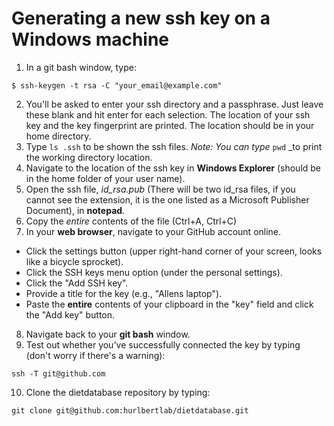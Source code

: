 # Generating a new ssh key on a Windows machine

1. In a git bash window, type:

 ```
 $ ssh-keygen -t rsa -C "your_email@example.com"
 ```

2. You'll be asked to enter your ssh directory and a passphrase. Just leave these blank and hit enter for each selection. The location of your ssh key and the key fingerprint are printed. The location should be in your home directory.
3. Type `ls .ssh` to be shown the ssh files. _Note: You can type_ `pwd` _to print the working directory location.
4. Navigate to the location of the ssh key in **Windows Explorer** (should be in the home folder of your user name).
5. Open the ssh file, *id_rsa.pub* (There will be two id_rsa files, if you cannot see the extension, it is the one listed as a Microsoft Publisher Document), in **notepad**.
6. Copy the *entire* contents of the file (Ctrl+A, Ctrl+C)
7. In your **web browser**, navigate to your GitHub account online.
  * Click the settings button (upper right-hand corner of your screen, looks like a bicycle sprocket).
  * Click the SSH keys menu option (under the personal settings).
  * Click the "Add SSH key".
  * Provide a title for the key (e.g., "Allens laptop").
  * Paste the **entire** contents of your clipboard in the "key" field and click the "Add key" button.
8. Navigate back to your **git bash** window. 
9. Test out whether you've successfully connected the key by typing (don't worry if there's a warning):

 ```ssh -T git@github.com```

10. Clone the dietdatabase repository by typing:
 
 ```git clone git@github.com:hurlbertlab/dietdatabase.git```
